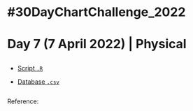 # #30DayChartChallenge_2022

# Day 7 (7 April 2022) | Physical

## 



- [Script `.R`]()

- [Database `.csv`]()

<img src="">

Reference: 


